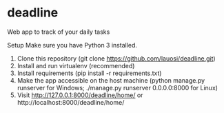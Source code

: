 # deadline
Web app to track of your daily tasks

Setup
Make sure you have Python 3 installed.
1. Clone this repository (git clone https://github.com/lauosi/deadline.git)
2. Install and run virtualenv (recommended)
3. Install requirements (pip install -r requirements.txt)
4. Make the app accessible on the host machine (python manage.py runserver for Windows; ./manage.py runserver 0.0.0.0:8000 for Linux)
5. Visit http://127.0.0.1:8000/deadline/home/ or http://localhost:8000/deadline/home/
